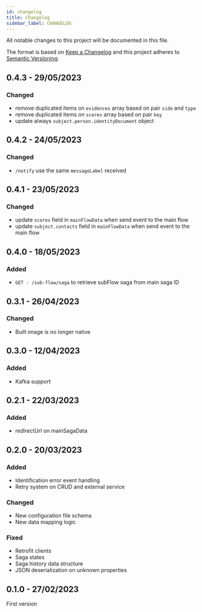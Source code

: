 ```yaml
---
id: changelog
title: Changelog
sidebar_label: CHANGELOG
---
```

All notable changes to this project will be documented in this file.

The format is based on [Keep a Changelog](http://keepachangelog.com/en/1.0.0/)
and this project adheres to [Semantic Versioning](http://semver.org/spec/v2.0.0.html).

## 0.4.3 - 29/05/2023

### Changed

- remove duplicated items on `evidences` array based on pair `side` and `type`
- remove duplicated items on `scores` array based on pair `key`
- update always `subject.person.identityDocument` object

## 0.4.2 - 24/05/2023

### Changed

- `/notify` use the same `messageLabel` received


## 0.4.1 - 23/05/2023

### Changed

- update `scores` field in `mainFlowData` when send event to the main flow
- update `subject.contacts` field in `mainFlowData` when send event to the main flow

## 0.4.0 - 18/05/2023

### Added

- `GET - /sub-flow/saga` to retrieve subFlow saga from main saga ID

## 0.3.1 - 26/04/2023

### Changed

- Built image is no longer native

## 0.3.0 - 12/04/2023

### Added

- Kafka support

## 0.2.1 - 22/03/2023

### Added

- redirectUrl on mainSagaData

## 0.2.0 - 20/03/2023

### Added

- Identification error event handling
- Retry system on CRUD and external service
### Changed

- New configuration file schema
- New data mapping logic

### Fixed

- Retrofit clients
- Saga states
- Saga history data structure
- JSON deserialization on unknown properties

## 0.1.0 - 27/02/2023

First version
